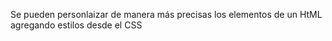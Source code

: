 Se pueden personlaizar de manera más precisas los elementos de un HtML agregando estilos desde el CSS